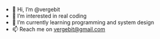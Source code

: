 - 👋 Hi, I’m @vergebit
- 👀 I’m interested in real coding
- 🌱 I’m currently learning programming and system design
- 📫 Reach me on vergebit@gmail.com

<!---
vergebit/vergebit is a ✨ special ✨ repository because its `README.md` (this file) appears on your GitHub profile.
You can click the Preview link to take a look at your changes.
--->
